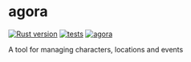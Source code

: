 # agora

[![Rust version](https://img.shields.io/badge/Rust-v1.66.0-orange.svg)](https://www.rust-lang.org/) [![tests](https://github.com/alvidir/agora/actions/workflows/ci.yaml/badge.svg?branch=main)](https://github.com/alvidir/agora/actions/workflows/ci.yaml)
[![agora](https://img.shields.io/github/v/release/alvidir/agora.svg)](https://github.com/alvidir/agora)

A tool for managing characters, locations and events
